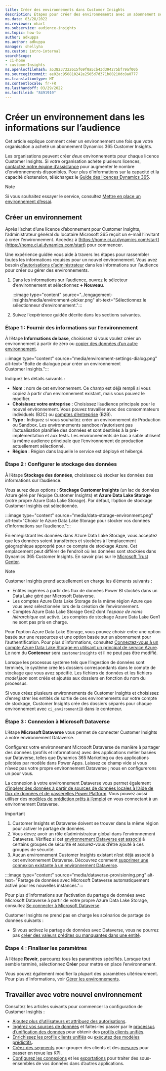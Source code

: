 ```yaml
---
title: Créer des environnements dans Customer Insights
description: Étapes pour créer des environnements avec un abonnement sous licence pour Dynamics 365 Customer Insights.
ms.date: 03/28/2022
ms.reviewer: mhart
ms.subservice: audience-insights
ms.topic: how-to
author: adkuppa
ms.author: adkuppa
manager: shellyha
ms.custom: intro-internal
searchScope:
- ci-home
- customerInsights
ms.openlocfilehash: a538237322615f69f0a5cb43d394275bf79af00b
ms.sourcegitcommit: ae02ac950810242e2505d7d371b80210dc8a0777
ms.translationtype: HT
ms.contentlocale: fr-FR
ms.lasthandoff: 03/29/2022
ms.locfileid: "8491910"
---
```

# <a name="create-an-environment-in-audience-insights"></a>Créer un environnement dans les informations sur l’audience

Cet article explique comment créer un environnement une fois que votre organisation a acheté un abonnement Dynamics 365 Customer Insights. 

Les organisations peuvent créer *deux* environnements pour chaque licence Customer Insights. Si votre organisation achète plusieurs licences, [contactez notre équipe d’assistance](https://go.microsoft.com/fwlink/?linkid=2079641) pour augmenter le nombre d’environnements disponibles. Pour plus d’informations sur la capacité et la capacité d’extension, téléchargez le [Guide des licences Dynamics 365](https://go.microsoft.com/fwlink/?LinkId=866544).

> [!NOTE]
> Si vous souhaitez essayer le service, consultez [Mettre en place un environnement d’essai](../trial-signup.md).

## <a name="create-a-new-environment"></a>Créer un environnement

Après l’achat d’une licence d’abonnement pour Customer Insights, l’administrateur général du locataire Microsoft 365 reçoit un e-mail l’invitant à créer l’environnement. Accédez à [https://home.ci.ai.dynamics.com/start](https://home.ci.ai.dynamics.com/start) pour commencer. 

Une expérience guidée vous aide à travers les étapes pour rassembler toutes les informations requises pour un nouvel environnement. Vous avez besoin [d’autorisations d’administrateur](permissions.md) dans les informations sur l’audience pour créer ou gérer des environnements.

1. Dans les informations sur l’audience, ouvrez le sélecteur d’environnement et sélectionnez **+ Nouveau**.
  
   :::image type="content" source="../engagement-insights/media/environment-picker.png" alt-text="Sélectionnez le sélectionneur d’environnement.":::

1. Suivez l’expérience guidée décrite dans les sections suivantes.

### <a name="step-1-provide-environment-information"></a>Étape 1 : Fournir des informations sur l’environnement

À l’étape **Informations de base**, choisissez si vous voulez créer un environnement à partir de zéro ou [copier des données d’un autre environnement](manage-environments.md#copy-the-environment-configuration).

   :::image type="content" source="media/environment-settings-dialog.png" alt-text="Boîte de dialogue pour créer un environnement Customer Insights.":::

Indiquez les détails suivants :
   - **Nom** : nom de cet environnement. Ce champ est déjà rempli si vous copiez à partir d’un environnement existant, mais vous pouvez le modifier.
   - **Choisissez votre entreprise** : Choisissez l’audience principale pour le nouvel environnement. Vous pouvez travailler avec des consommateurs individuels (B2C) ou [comptes d’entreprise](work-with-business-accounts.md) (B2B).
   - **Type** : Indiquez si vous souhaitez créer un environnement de Production ou Sandbox. Les environnements sandbox n’autorisent pas l’actualisation planifiée des données et sont destinés à la pré-implémentation et aux tests. Les environnements de bac à sable utilisent la même audience principale que l’environnement de production actuellement sélectionné.
   - **Région** : Région dans laquelle le service est déployé et hébergé.

### <a name="step-2-configure-data-storage"></a>Étape 2 : Configurer le stockage des données

À l’étape **Stockage des données**, choisissez où stocker les données des informations sur l’audience.

Vous aurez deux options : **Stockage Customer Insights** (un lac de données Azure géré par l’équipe Customer Insights) et **Azure Data Lake Storage** (votre propre Azure Data Lake Storage). Par défaut, l’option de stockage Customer Insights est sélectionnée.

:::image type="content" source="media/data-storage-environment.png" alt-text="Choisir le Azure Data Lake Storage pour stocker vos données d’informations sur l’audience.":::

En enregistrant les données dans Azure Data Lake Storage, vous acceptez que les données soient transférées et stockées à l’emplacement géographique approprié pour ce compte de stockage Azure. Cet emplacement peut différer de l’endroit où les données sont stockées dans Dynamics 365 Customer Insights. En savoir plus sur le [Microsoft Trust Center](https://www.microsoft.com/trust-center).

> [!NOTE]
> Customer Insights prend actuellement en charge les éléments suivants :
> - Entités ingérées à partir des flux de données Power BI stockés dans un Data Lake géré par Microsoft Dataverse.  
> - Les comptes Azure Data Lake Storage de la même région Azure que vous avez sélectionnée lors de la création de l’environnement.
> - Comptes Azure Data Lake Storage Gen2 dont l’*espace de noms hiérarchique* est activé. Les comptes de stockage Azure Data Lake Gen1 ne sont pas pris en charge.

Pour l’option Azure Data Lake Storage, vous pouvez choisir entre une option basée sur une ressources et une option basée sur un abonnement pour l’authentification. Pour plus d’informations, consultez [Connectez-vous à un compte Azure Data Lake Storage en utilisant un principal de service Azure](connect-service-principal.md). Le nom du **Conteneur** sera `customerinsights` et il ne peut pas être modifié.

Lorsque les processus système tels que l’ingestion de données sont terminés, le système crée les dossiers correspondants dans le compte de stockage que vous avez spécifié. Les fichiers de données et les fichiers *model.json* sont créés et ajoutés aux dossiers en fonction du nom du processus.

Si vous créez plusieurs environnements de Customer Insights et choisissez d’enregistrer les entités de sortie de ces environnements sur votre compte de stockage, Customer Insights crée des dossiers séparés pour chaque environnement avec `ci_environmentID` dans le conteneur.

### <a name="step-3-connect-to-microsoft-dataverse"></a>Étape 3 : Connexion à Microsoft Dataverse
   
L’étape **Microsoft Dataverse** vous permet de connecter Customer Insights à votre environnement Dataverse.

Configurez votre environnement Microsoft Dataverse de manière à partager des données (profils et informations) avec des applications métier basées sur Dataverse, telles que Dynamics 365 Marketing ou des applications pilotées par modèle dans Power Apps. Laissez ce champ vide si vous n’avez pas votre propre environnement Dataverse ; nous en configurerons un pour vous.

La connexion à votre environnement Dataverse vous permet également [d’ingérer des données à partir de sources de données locales à l’aide de flux de données et de passerelles Power Platform](data-sources.md#add-data-from-on-premises-data-sources). Vous pouvez aussi utiliser des [modèles de prédiction prêts à l’emploi](predictions-overview.md?tabs=b2c#out-of-box-models) en vous connectant à un environnement Dataverse.

> [!IMPORTANT]
> 1. Customer Insights et Dataverse doivent se trouver dans la même région pour activer le partage de données.
> 1. Vous devez avoir un rôle d’administrateur global dans l’environnement Dataverse. Vérifiez si cet [environnement Dataverse est associé](/power-platform/admin/control-user-access#associate-a-security-group-with-a-dataverse-environment) à certains groupes de sécurité et assurez-vous d’être ajouté à ces groupes de sécurité.
> 1. Aucun environnement Customer Insights existant n’est déjà associé à cet environnement Dataverse. Découvrez comment [supprimer une connexion existante à un environnement Dataverse](manage-environments.md#remove-an-existing-connection-to-a-dataverse-environment).

:::image type="content" source="media/dataverse-provisioning.png" alt-text="Partage de données avec Microsoft Dataverse automatiquement activé pour les nouvelles instances.":::

Pour plus d’informations sur l’activation du partage de données avec Microsoft Dataverse à partir de votre propre Azure Data Lake Storage, consultez [Se connecter à Microsoft Dataverse](manage-environments.md#connect-to-microsoft-dataverse).

Customer Insights ne prend pas en charge les scénarios de partage de données suivants :
- Si vous activez le partage de données avec Dataverse, vous ne pourrez pas [créer des valeurs prédites ou manquantes dans une entité](predictions.md).

### <a name="step-4-finalize-the-settings"></a>Étape 4 : Finaliser les paramètres

À l’étape **Revoir**, parcourez tous les paramètres spécifiés. Lorsque tout semble terminé, sélectionnez **Créer** pour mettre en place l’environnement. 

Vous pouvez également modifier la plupart des paramètres ultérieurement. Pour plus d’informations, voir [Gérer les environnements](manage-environments.md).

## <a name="work-with-your-new-environment"></a>Travailler avec votre nouvel environnement

Consultez les articles suivants pour commencer la configuration de Customer Insights : 

- [Ajoutez plus d’utilisateurs et attribuez des autorisations](permissions.md).
- [Ingérez vos sources de données](data-sources.md) et faites-les passer par le [processus d’unification des données](data-unification.md) pour obtenir des [profils clients unifiés](customer-profiles.md).
- [Enrichissez les profils clients unifiés](enrichment-hub.md) ou [exécutez des modèles prédictifs](predictions-overview.md).
- [Créez des segments](segments.md) pour grouper des clients et des [mesures](measures.md) pour passer en revue les KPI.
- [Configurez les connexions](connections.md) et les [exportations](export-destinations.md) pour traiter des sous-ensembles de vos données dans d’autres applications.
